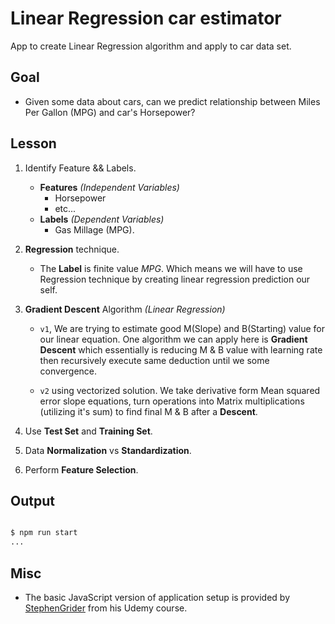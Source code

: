 # Linear Regression car estimator

App to create Linear Regression algorithm and apply to car data set.

## Goal

- Given some data about cars, can we predict relationship between Miles Per Gallon (MPG) and car's Horsepower?

## Lesson

1. Identify Feature && Labels.

   - **Features** _(Independent Variables)_
     - Horsepower
     - etc...
   - **Labels** _(Dependent Variables)_
     - Gas Millage (MPG).

2. **Regression** technique.

   - The **Label** is finite value _MPG_. Which means we will have to use Regression technique by creating linear regression prediction our self.

3. **Gradient Descent** Algorithm _(Linear Regression)_

   - `v1`, We are trying to estimate good M(Slope) and B(Starting) value for our linear equation. One algorithm we can apply here is **Gradient Descent** which essentially is reducing M & B value with learning rate then recursively execute same deduction until we some convergence.

   - `v2` using vectorized solution. We take derivative form Mean squared error slope equations, turn operations into Matrix multiplications (utilizing it's sum) to find final M & B after a **Descent**.

4. Use **Test Set** and **Training Set**.

5. Data **Normalization** vs **Standardization**.

6. Perform **Feature Selection**.

## Output

```bash

$ npm run start
...
```

## Misc

- The basic JavaScript version of application setup is provided by [StephenGrider](https://github.com/StephenGrider/MLKits/tree/master/regression) from his Udemy course.
